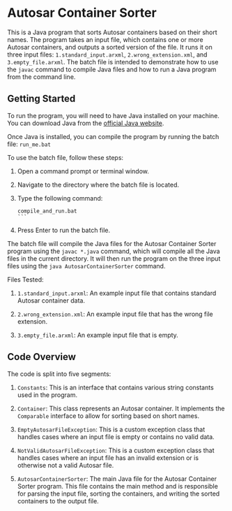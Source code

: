 # Autosar Container Sorter

This is a Java program that sorts Autosar containers based on their short names. The program takes an input file, which contains one or more Autosar containers, and outputs a sorted version of the file. It runs it on three input files: `1.standard_input.arxml`, `2.wrong_extension.xml`, and `3.empty_file.arxml`. The batch file is intended to demonstrate how to use the `javac` command to compile Java files and how to run a Java program from the command line.

## Getting Started

To run the program, you will need to have Java installed on your machine. You can download Java from the [official Java website](https://www.java.com/en/download/).

Once Java is installed, you can compile the program by running the batch file:
`run_me.bat`

To use the batch file, follow these steps:

1. Open a command prompt or terminal window.
2. Navigate to the directory where the batch file is located.
3. Type the following command:

   `````
   compile_and_run.bat
   ```

4. Press Enter to run the batch file.

The batch file will compile the Java files for the Autosar Container Sorter program using the `javac *.java` command, which will compile all the Java files in the current directory. It will then run the program on the three input files using the `java AutosarContainerSorter` command.

Files Tested:

1. `1.standard_input.arxml`: An example input file that contains standard Autosar container data.

2. `2.wrong_extension.xml`: An example input file that has the wrong file extension.

3. `3.empty_file.arxml`: An example input file that is empty.


## Code Overview

The code is split into five segments:

1. `Constants`: This is an interface that contains various string constants used in the program.

2. `Container`: This class represents an Autosar container. It implements the `Comparable` interface to allow for sorting based on short names.

3. `EmptyAutosarFileException`: This is a custom exception class that handles cases where an input file is empty or contains no valid data.

4. `NotValidAutosarFileException`: This is a custom exception class that handles cases where an input file has an invalid extension or is otherwise not a valid Autosar file.

5. `AutosarContainerSorter`: The main Java file for the Autosar Container Sorter program. This file contains the main method and is responsible for parsing the input file, sorting the containers, and writing the sorted containers to the output file.
